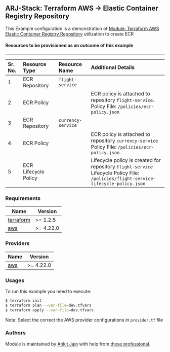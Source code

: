 ## ARJ-Stack: Terraform AWS -> Elastic Container Registry Repository

This Example configuration is a demonstration of [Module: Terraform AWS Elastic Container Registry Repository](https://github.com/arjstack/terraform-aws-ecr) utilization to create ECR

#### Resources to be provisioned as an outcome of this example
---

| Sr. No. | Resource Type | Resource Name | Additional Details |
|:------|:------|:------|:------|
| 1 | ECR Repository | `flight-service` |  |
| 2 | ECR Policy |  | ECR policy is attached to repository `flight-service`.<br>Policy File: `/policies/ecr-policy.json` |
| 3 | ECR Repository | `currency-service` |  |
| 4 | ECR Policy |  | ECR policy is attached to repository `currency-service`<br>Policy File: `/policies/ecr-policy.json` |
| 5 | ECR Lifecycle Policy |  | Lifecycle policy is created for repository `flight-service`<br>Lifecycle Policy File: `/policies/flight-service-lifecycle-policy.json` |

### Requirements

| Name | Version |
|------|---------|
| <a name="requirement_terraform"></a> [terraform](#requirement\_terraform) | >= 1.2.5 |
| <a name="requirement_aws"></a> [aws](#requirement\_aws) | >= 4.22.0 |

### Providers

| Name | Version |
|------|---------|
| <a name="provider_aws"></a> [aws](#provider\_aws) | >= 4.22.0 |

### Usages

To run this example you need to execute:

```bash
$ terraform init
$ terraform plan --var-file=dev.tfvars
$ terraform apply --var-file=dev.tfvars
```

Note: Select the correct the AWS provider configurations in `provider.tf` file

### Authors

Module is maintained by [Ankit Jain](https://github.com/ankit-jn) with help from [these professional](https://github.com/arjstack/terraform-aws-examples/graphs/contributors).